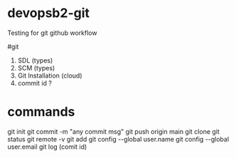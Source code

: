 # devopsb2-git
Testing for git github workflow

#git
1. SDL (types)
2. SCM (types) 
3. Git Installation (cloud)
4. commit id ?

# commands

git init
git commit -m "any commit msg"
git push origin main
git clone
git status
git remote -v
git add
git config --global user.name <username>
git config --global user.email <email>
git log (comit id)


